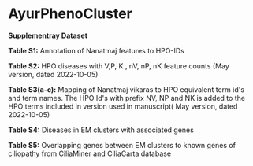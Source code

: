 # AyurPhenoCluster
**Supplementray Dataset**


**Table S1:** Annotation of Nanatmaj features to HPO-IDs

**Table S2:** HPO diseases with V,P, K , nV, nP, nK feature counts (May version, dated 2022-10-05)

**Table S3(a-c):** Mapping of Nanatmaj vikaras to HPO equivalent term id's and term names. The HPO Id's with prefix NV, NP and NK is added to the HPO terms included in version used in manuscript( May version, dated 2022-10-05) 

**Table S4:** Diseases in EM clusters with associated genes

**Table S5:** Overlapping genes between EM clusters to known genes of ciliopathy from CiliaMiner and CiliaCarta database
